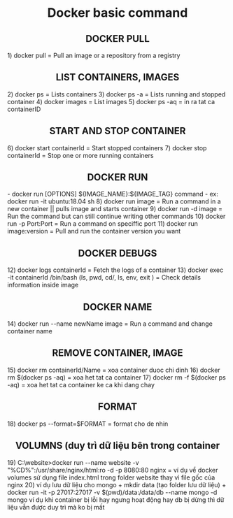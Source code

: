 <h1 align="center">Docker basic command</h1>

<h2 align="center">DOCKER PULL</h2> 
1) docker pull = Pull an image or a repository from a registry

<h2 align="center">LIST CONTAINERS, IMAGES</h2>
2) docker ps = Lists containers
3) docker ps -a = Lists running and stopped container
4) docker images = List images 
5) docker ps -aq = in ra tat ca containerID

<h2 align="center">START AND STOP CONTAINER</h2>
6) docker start containerId = Start stopped containers
7) docker stop containerId = Stop one or more running containers

<h2 align="center">DOCKER RUN</h2>
- docker run [OPTIONS] ${IMAGE_NAME}:${IMAGE_TAG} command
- ex: docker run -it ubuntu:18.04 sh 
8) docker run image = Run a command in a new container || pulls image and starts container
9) docker run -d image = Run the command but can still continue writing other commands 
10) docker run -p Port:Port = Run a command on speciffic port
11) docker run image:version = Pull and run the container version you want

<h2 align="center">DOCKER DEBUGS</h2>
12) docker logs containerId = Fetch the logs of a container
13) docker exec -it containerId /bin/bash (ls, pwd, cd/, ls, env, exit ) = Check details information inside image

<h2 align="center">DOCKER NAME</h2>
14) docker run --name newName image = Run a command and change container name

<h2 align="center"> REMOVE CONTAINER, IMAGE</h2>
15) docker rm containerId/Name = xoa container duoc chi dinh
16) docker rm $(docker ps -aq) = xoa het tat ca container
17) docker rm -f $(docker ps -aq) = xoa het tat ca container ke ca khi dang chay
              
<h2 align="center">FORMAT</h2>
18) docker ps --format=$FORMAT = format cho de nhin

<h2 align="center">VOLUMNS (duy trì dữ liệu bên trong container</h2>
19) C:\website>docker run --name website -v "%CD%":/usr/share/nginx/html:ro -d -p 8080:80 nginx = ví dụ vể docker volumes sử dụng file index.html trong folder website thay vì file gốc của nginx
20) ví dụ lưu dữ liệu cho mongo
    + mkdir data (tạo folder lưu dữ liệu)
    + docker run -it -p 27017:27017 -v $(pwd)/data:/data/db --name mongo -d mongo
ví dụ khi container bị lỗi hay ngưng hoạt động hay db bị dừng thì dữ liệu vẫn được duy trì mà ko bị mất
